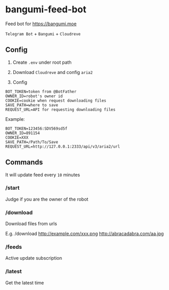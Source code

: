# bangumi-feed-bot

Feed bot for <https://bangumi.moe>

`Telegram Bot` + `Bangumi` + `Cloudreve`

## Config

1. Create `.env` under root path

2. Download `Cloudreve` and config `aria2`

3. Config

```
BOT_TOKEN=token from @BotFather
OWNER_ID=robot's owner id
COOKIE=cookie when request downloading files
SAVE_PATH=where to save
REQUEST_URL=API for requesting downloading files
```

Example:

```
BOT_TOKEN=123456:SDV569sd5f
OWNER_ID=891154
COOKIE=XXX
SAVE_PATH=/Path/To/Save
REQUEST_URL=http://127.0.0.1:2333/api/v3/aria2/url
```

## Commands

It will update feed every `10` minutes

### /start

Judge if you are the owner of the robot

### /download

Download files from urls

E.g. /download http://example.com/xxx.png http://abracadabra.com/aa.jpg

### /feeds

Active update subscription

### /latest

Get the latest time
